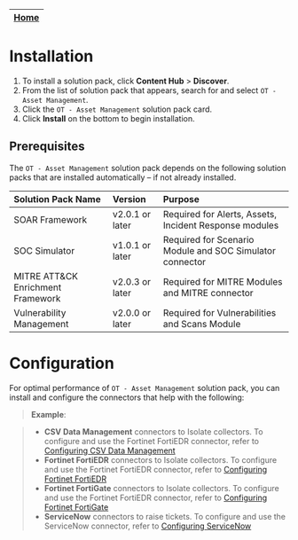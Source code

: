 | [Home](../README.md) |
|--------------------------------------------|

# Installation

1. To install a solution pack, click **Content Hub** > **Discover**.
2. From the list of solution pack that appears, search for and select `OT - Asset Management`.
3. Click the `OT - Asset Management` solution pack card.
4. Click **Install** on the bottom to begin installation.

## Prerequisites

The `OT - Asset Management` solution pack depends on the following solution packs that are installed automatically &ndash; if not already installed.

| **Solution Pack Name** | **Version** | **Purpose**   |
| :--------------------- | :---------------------| :--------------------------------------- |
| SOAR Framework | v2.0.1 or later | Required for Alerts, Assets, Incident Response modules | 
| SOC Simulator | v1.0.1 or later | Required for Scenario Module and SOC Simulator connector |
| MITRE ATT&CK Enrichment Framework | v2.0.3 or later | Required for MITRE Modules and MITRE connector |
| Vulnerability Management | v2.0.0 or later | Required for Vulnerabilities and Scans Module |


# Configuration

For optimal performance of `OT - Asset Management` solution pack, you can install and configure the connectors that help with the following:

>**Example**:

>* **CSV Data Management** connectors to Isolate collectors. To configure and use the Fortinet FortiEDR connector, refer to [Configuring CSV Data Management](https://docs.fortinet.com/document/fortisoar/1.1.0/csv-data-management/346/csv-data-management-v1-1-0)
>* **Fortinet FortiEDR** connectors to Isolate collectors. To configure and use the Fortinet FortiEDR connector, refer to [Configuring Fortinet FortiEDR](https://docs.fortinet.com/document/fortisoar/1.3.0/fortinet-fortiedr/161/fortinet-fortiedr-v1-3-0)
>* **Fortinet FortiGate** connectors to Isolate collectors. To configure and use the Fortinet FortiEDR connector, refer to [Configuring Fortinet FortiGate](https://docs.fortinet.com/document/fortisoar/5.2.1/fortinet-fortigate/425/fortinet-fortigate-v5-2-1)
>* **ServiceNow** connectors to raise tickets. To configure and use the ServiceNow connector, refer to [Configuring ServiceNow](https://docs.fortinet.com/document/fortisoar/3.2.0/servicenow/384/servicenow-v3-2-0)